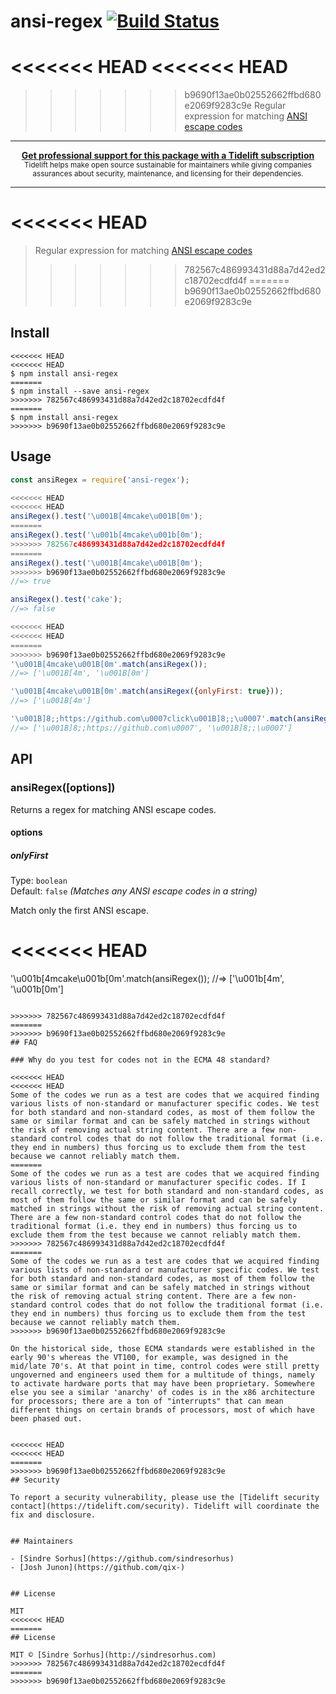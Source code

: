 # ansi-regex [![Build Status](https://travis-ci.org/chalk/ansi-regex.svg?branch=master)](https://travis-ci.org/chalk/ansi-regex)

<<<<<<< HEAD
<<<<<<< HEAD
=======
>>>>>>> b9690f13ae0b02552662ffbd680e2069f9283c9e
> Regular expression for matching [ANSI escape codes](https://en.wikipedia.org/wiki/ANSI_escape_code)

---

<div align="center">
	<b>
		<a href="https://tidelift.com/subscription/pkg/npm-ansi-regex?utm_source=npm-ansi-regex&utm_medium=referral&utm_campaign=readme">Get professional support for this package with a Tidelift subscription</a>
	</b>
	<br>
	<sub>
		Tidelift helps make open source sustainable for maintainers while giving companies<br>assurances about security, maintenance, and licensing for their dependencies.
	</sub>
</div>

---
<<<<<<< HEAD
=======
> Regular expression for matching [ANSI escape codes](http://en.wikipedia.org/wiki/ANSI_escape_code)
>>>>>>> 782567c486993431d88a7d42ed2c18702ecdfd4f
=======
>>>>>>> b9690f13ae0b02552662ffbd680e2069f9283c9e


## Install

```
<<<<<<< HEAD
<<<<<<< HEAD
$ npm install ansi-regex
=======
$ npm install --save ansi-regex
>>>>>>> 782567c486993431d88a7d42ed2c18702ecdfd4f
=======
$ npm install ansi-regex
>>>>>>> b9690f13ae0b02552662ffbd680e2069f9283c9e
```


## Usage

```js
const ansiRegex = require('ansi-regex');

<<<<<<< HEAD
<<<<<<< HEAD
ansiRegex().test('\u001B[4mcake\u001B[0m');
=======
ansiRegex().test('\u001b[4mcake\u001b[0m');
>>>>>>> 782567c486993431d88a7d42ed2c18702ecdfd4f
=======
ansiRegex().test('\u001B[4mcake\u001B[0m');
>>>>>>> b9690f13ae0b02552662ffbd680e2069f9283c9e
//=> true

ansiRegex().test('cake');
//=> false

<<<<<<< HEAD
<<<<<<< HEAD
=======
>>>>>>> b9690f13ae0b02552662ffbd680e2069f9283c9e
'\u001B[4mcake\u001B[0m'.match(ansiRegex());
//=> ['\u001B[4m', '\u001B[0m']

'\u001B[4mcake\u001B[0m'.match(ansiRegex({onlyFirst: true}));
//=> ['\u001B[4m']

'\u001B]8;;https://github.com\u0007click\u001B]8;;\u0007'.match(ansiRegex());
//=> ['\u001B]8;;https://github.com\u0007', '\u001B]8;;\u0007']
```


## API

### ansiRegex([options])

Returns a regex for matching ANSI escape codes.

#### options

##### onlyFirst

Type: `boolean`<br>
Default: `false` *(Matches any ANSI escape codes in a string)*

Match only the first ANSI escape.


<<<<<<< HEAD
=======
'\u001b[4mcake\u001b[0m'.match(ansiRegex());
//=> ['\u001b[4m', '\u001b[0m']
```

>>>>>>> 782567c486993431d88a7d42ed2c18702ecdfd4f
=======
>>>>>>> b9690f13ae0b02552662ffbd680e2069f9283c9e
## FAQ

### Why do you test for codes not in the ECMA 48 standard?

<<<<<<< HEAD
<<<<<<< HEAD
Some of the codes we run as a test are codes that we acquired finding various lists of non-standard or manufacturer specific codes. We test for both standard and non-standard codes, as most of them follow the same or similar format and can be safely matched in strings without the risk of removing actual string content. There are a few non-standard control codes that do not follow the traditional format (i.e. they end in numbers) thus forcing us to exclude them from the test because we cannot reliably match them.
=======
Some of the codes we run as a test are codes that we acquired finding various lists of non-standard or manufacturer specific codes. If I recall correctly, we test for both standard and non-standard codes, as most of them follow the same or similar format and can be safely matched in strings without the risk of removing actual string content. There are a few non-standard control codes that do not follow the traditional format (i.e. they end in numbers) thus forcing us to exclude them from the test because we cannot reliably match them.
>>>>>>> 782567c486993431d88a7d42ed2c18702ecdfd4f
=======
Some of the codes we run as a test are codes that we acquired finding various lists of non-standard or manufacturer specific codes. We test for both standard and non-standard codes, as most of them follow the same or similar format and can be safely matched in strings without the risk of removing actual string content. There are a few non-standard control codes that do not follow the traditional format (i.e. they end in numbers) thus forcing us to exclude them from the test because we cannot reliably match them.
>>>>>>> b9690f13ae0b02552662ffbd680e2069f9283c9e

On the historical side, those ECMA standards were established in the early 90's whereas the VT100, for example, was designed in the mid/late 70's. At that point in time, control codes were still pretty ungoverned and engineers used them for a multitude of things, namely to activate hardware ports that may have been proprietary. Somewhere else you see a similar 'anarchy' of codes is in the x86 architecture for processors; there are a ton of "interrupts" that can mean different things on certain brands of processors, most of which have been phased out.


<<<<<<< HEAD
<<<<<<< HEAD
=======
>>>>>>> b9690f13ae0b02552662ffbd680e2069f9283c9e
## Security

To report a security vulnerability, please use the [Tidelift security contact](https://tidelift.com/security). Tidelift will coordinate the fix and disclosure.


## Maintainers

- [Sindre Sorhus](https://github.com/sindresorhus)
- [Josh Junon](https://github.com/qix-)


## License

MIT
<<<<<<< HEAD
=======
## License

MIT © [Sindre Sorhus](http://sindresorhus.com)
>>>>>>> 782567c486993431d88a7d42ed2c18702ecdfd4f
=======
>>>>>>> b9690f13ae0b02552662ffbd680e2069f9283c9e
